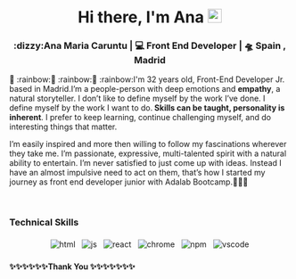 <div align="center">
   <h1>Hi there, I'm Ana <img src="https://media.giphy.com/media/hvRJCLFzcasrR4ia7z/giphy.gif" width="25px"> </h1>

</div>

<div align="center">
<h3>  :dizzy:Ana Maria Caruntu | 💻 Front End Developer | 🛸 Spain , Madrid </h3>

</div>
<div align="left">
  <p> 🌈 :rainbow:🌈 :rainbow:🌈 :rainbow:I'm 32 years old, Front-End Developer Jr. based in Madrid.I’m a people-person with deep emotions and <strong>empathy</strong>, a natural storyteller.
  I don’t like to define myself by the work I’ve done. I define myself by the work I want to do.<strong> Skills can be taught, personality is inherent</strong>. I prefer to keep learning, continue challenging myself, and do interesting things that matter. 
  <br>
  <p>I’m easily inspired and more then willing to follow my fascinations wherever they take me. </strong>I’m passionate, expressive, multi-talented spirit</strong> with a natural ability to entertain. I’m never satisfied to just come up with ideas. Instead I have an almost impulsive need to act on them, that’s how I started my journey as  front end developer junior with Adalab Bootcamp.🚀🚀🚀 </p>
  </p>
  </div>

  <br>

### Technical Skills

<p align="center">
  <img src="https://raw.githubusercontent.com/anamcaruntu/anamcaruntu/master/svg/dev/languages/html.svg" alt="html" style="vertical-align:top; margin:4px">    
  <img src="https://raw.githubusercontent.com/anamcaruntu/anamcaruntu/master/svg/dev/languages/js.svg" alt="js" style="vertical-align:top; margin:4px">
  <img src="https://raw.githubusercontent.com/anamcaruntu/anamcaruntu/master/svg/dev/frameworks/react.svg" alt="react" style="vertical-align:top; margin:4px">
  <img src="https://raw.githubusercontent.com/anamcaruntu/anamcaruntu/master/svg/dev/misc/chrome.svg" alt="chrome" style="vertical-align:top; margin:4px">
  <img src="https://raw.githubusercontent.com/anamcaruntu/anamcaruntu/master/svg/dev/services/npm.svg" alt="npm" style="vertical-align:top; margin:4px">
  <img src="https://raw.githubusercontent.com/anamcaruntu/anamcaruntu/master/svg/dev/tools/visualstudio_code.svg" alt="vscode" style="vertical-align:top; margin:4px">
</p>

   <h4>✨✨✨✨✨✨Thank You ✨✨✨✨✨✨✨</h4>

</p>
